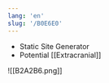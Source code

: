 ```yaml
---
lang: 'en'
slug: '/B0E6E0'
---
```


- Static Site Generator
- Potential [[Extracranial]]

![[B2A2B6.png]]
